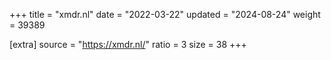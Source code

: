 +++
title = "xmdr.nl"
date = "2022-03-22"
updated = "2024-08-24"
weight = 39389

[extra]
source = "https://xmdr.nl/"
ratio = 3
size = 38
+++
